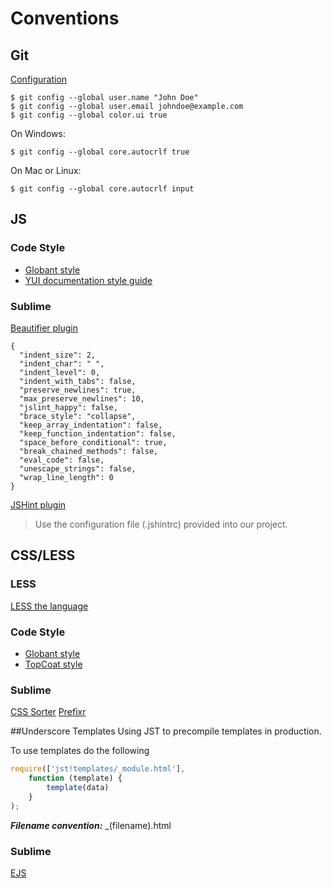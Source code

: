 # Conventions

## Git

[Configuration](http://git-scm.com/book/en/Customizing-Git-Git-Configuration)

    $ git config --global user.name "John Doe"
    $ git config --global user.email johndoe@example.com
    $ git config --global color.ui true

On Windows:

    $ git config --global core.autocrlf true

On Mac or Linux:

    $ git config --global core.autocrlf input

## JS

### Code Style

- [Globant style](https://github.com/globant-ui/javascript-style-guide)
- [YUI documentation style guide](http://yui.github.io/yuidoc/syntax/index.html)

### Sublime

[Beautifier plugin](https://github.com/jdc0589/JsFormat)

```
{
  "indent_size": 2,
  "indent_char": " ",
  "indent_level": 0,
  "indent_with_tabs": false,
  "preserve_newlines": true,
  "max_preserve_newlines": 10,
  "jslint_happy": false,
  "brace_style": "collapse",
  "keep_array_indentation": false,
  "keep_function_indentation": false,
  "space_before_conditional": true,
  "break_chained_methods": false,
  "eval_code": false,
  "unescape_strings": false,
  "wrap_line_length": 0
}
```

[JSHint plugin](https://github.com/uipoet/sublime-jshint)

> Use the configuration file (.jshintrc) provided into our project.

## CSS/LESS

### LESS

[LESS the language](http://lesscss.org/)

### Code Style

- [Globant style](https://github.com/globant-ui/css-style-guide)
- [TopCoat style](https://github.com/topcoat/topcoat/wiki/Coding-Guidelines)

### Sublime

[CSS Sorter](http://csscomb.com/)
[Prefixr](http://wbond.net/sublime_packages/prefixr)

##Underscore Templates
Using JST to precompile templates in production.

To use templates do the following
```javascript
require(['jst!templates/_module.html'],
    function (template) {
        template(data)
    }
);
```

***Filename convention:*** _(filename).html

### Sublime
[EJS](https://github.com/falsefalse/sublime-ejs)
